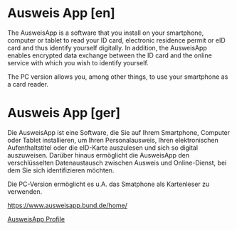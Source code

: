 # Ausweis App [en]

The AusweisApp is a software that you install on your smartphone, computer or tablet to read your ID card, electronic residence permit or eID card and thus identify yourself digitally. In addition, the AusweisApp enables encrypted data exchange between the ID card and the online service with which you wish to identify yourself.

The PC version allows you, among other things, to use your smartphone as a card reader.

# Ausweis App [ger]

Die AusweisApp ist eine Software, die Sie auf Ihrem Smartphone, Computer oder Tablet installieren, um Ihren Personalausweis, Ihren elektronischen Aufenthaltstitel oder die eID-Karte auszulesen und sich so digital auszuweisen. Darüber hinaus ermöglicht die AusweisApp den verschlüsselten Datenaustausch zwischen Ausweis und Online-Dienst, bei dem Sie sich identifizieren möchten.

Die PC-Version ermöglicht es u.A. das Smatphone als Kartenleser zu verwenden.

https://www.ausweisapp.bund.de/home/

[AusweisApp Profile](AusweisApp.yml)
